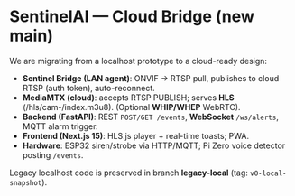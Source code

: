 # SentinelAI — Cloud Bridge (new main)

We are migrating from a localhost prototype to a cloud-ready design:

- **Sentinel Bridge (LAN agent)**: ONVIF → RTSP pull, publishes to cloud RTSP (auth token), auto-reconnect.
- **MediaMTX (cloud)**: accepts RTSP PUBLISH; serves **HLS** (/hls/cam-<id>/index.m3u8). (Optional **WHIP/WHEP** WebRTC).
- **Backend (FastAPI)**: REST `POST/GET /events`, **WebSocket** `/ws/alerts`, MQTT alarm trigger.
- **Frontend (Next.js 15)**: HLS.js player + real-time toasts; PWA.
- **Hardware**: ESP32 siren/strobe via HTTP/MQTT; Pi Zero voice detector posting `/events`.

Legacy localhost code is preserved in branch **legacy-local** (tag: `v0-local-snapshot`). 